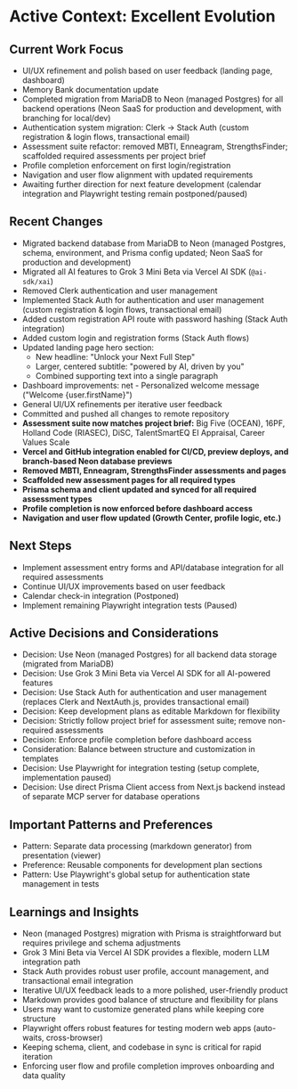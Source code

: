 # Active Context: Excellent Evolution

## Current Work Focus
- UI/UX refinement and polish based on user feedback (landing page, dashboard)
- Memory Bank documentation update
- Completed migration from MariaDB to Neon (managed Postgres) for all backend operations (Neon SaaS for production and development, with branching for local/dev)
- Authentication system migration: Clerk → Stack Auth (custom registration & login flows, transactional email)
- Assessment suite refactor: removed MBTI, Enneagram, StrengthsFinder; scaffolded required assessments per project brief
- Profile completion enforcement on first login/registration
- Navigation and user flow alignment with updated requirements
- Awaiting further direction for next feature development (calendar integration and Playwright testing remain postponed/paused)

## Recent Changes
- Migrated backend database from MariaDB to Neon (managed Postgres, schema, environment, and Prisma config updated; Neon SaaS for production and development)
- Migrated all AI features to Grok 3 Mini Beta via Vercel AI SDK (`@ai-sdk/xai`)
- Removed Clerk authentication and user management
- Implemented Stack Auth for authentication and user management (custom registration & login flows, transactional email)
- Added custom registration API route with password hashing (Stack Auth integration)
- Added custom login and registration forms (Stack Auth flows)
- Updated landing page hero section:
  - New headline: "Unlock your Next Full Step"
  - Larger, centered subtitle: "powered by AI, driven by you"
  - Combined supporting text into a single paragraph
- Dashboard improvements:
net  - Personalized welcome message ("Welcome {user.firstName}")
- General UI/UX refinements per iterative user feedback
- Committed and pushed all changes to remote repository
- **Assessment suite now matches project brief:** Big Five (OCEAN), 16PF, Holland Code (RIASEC), DiSC, TalentSmartEQ EI Appraisal, Career Values Scale
- **Vercel and GitHub integration enabled for CI/CD, preview deploys, and branch-based Neon database previews**
- **Removed MBTI, Enneagram, StrengthsFinder assessments and pages**
- **Scaffolded new assessment pages for all required types**
- **Prisma schema and client updated and synced for all required assessment types**
- **Profile completion is now enforced before dashboard access**
- **Navigation and user flow updated (Growth Center, profile logic, etc.)**

## Next Steps
- Implement assessment entry forms and API/database integration for all required assessments
- Continue UI/UX improvements based on user feedback
- Calendar check-in integration (Postponed)
- Implement remaining Playwright integration tests (Paused)

## Active Decisions and Considerations
- Decision: Use Neon (managed Postgres) for all backend data storage (migrated from MariaDB)
- Decision: Use Grok 3 Mini Beta via Vercel AI SDK for all AI-powered features
- Decision: Use Stack Auth for authentication and user management (replaces Clerk and NextAuth.js, provides transactional email)
- Decision: Keep development plans as editable Markdown for flexibility
- Decision: Strictly follow project brief for assessment suite; remove non-required assessments
- Decision: Enforce profile completion before dashboard access
- Consideration: Balance between structure and customization in templates
- Decision: Use Playwright for integration testing (setup complete, implementation paused)
- Decision: Use direct Prisma Client access from Next.js backend instead of separate MCP server for database operations

## Important Patterns and Preferences
- Pattern: Separate data processing (markdown generator) from presentation (viewer)
- Preference: Reusable components for development plan sections
- Pattern: Use Playwright's global setup for authentication state management in tests

## Learnings and Insights
- Neon (managed Postgres) migration with Prisma is straightforward but requires privilege and schema adjustments
- Grok 3 Mini Beta via Vercel AI SDK provides a flexible, modern LLM integration path
- Stack Auth provides robust user profile, account management, and transactional email integration
- Iterative UI/UX feedback leads to a more polished, user-friendly product
- Markdown provides good balance of structure and flexibility for plans
- Users may want to customize generated plans while keeping core structure
- Playwright offers robust features for testing modern web apps (auto-waits, cross-browser)
- Keeping schema, client, and codebase in sync is critical for rapid iteration
- Enforcing user flow and profile completion improves onboarding and data quality